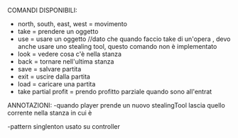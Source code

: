 COMANDI DISPONIBILI:
- north, south, east, west = movimento
- take = prendere un oggetto
- use = usare un oggetto //dato che quando faccio take di un'opera , devo anche usare uno stealing tool, questo comando non è implementato
- look = vedere cosa c'è nella stanza
- back = tornare nell'ultima stanza
- save = salvare partita
- exit = uscire dalla partita
- load = caricare una partita
- take partial profit = prendo profitto parziale quando sono all'entrat

ANNOTAZIONI:
-quando player prende un nuovo stealingTool lascia quello corrente nella stanza in cui è

-pattern singlenton usato su controller